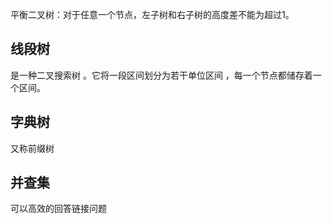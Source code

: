 
平衡二叉树：对于任意一个节点，左子树和右子树的高度差不能为超过1。
## 线段树
是一种二叉搜索树 。它将一段区间划分为若干单位区间 ，每一个节点都储存着一个区间。
## 字典树
又称前缀树
## 并查集
可以高效的回答链接问题
